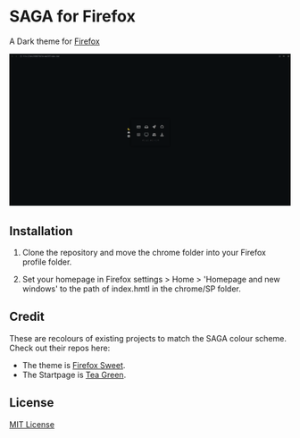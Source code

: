 # SAGA for Firefox
A Dark theme for [Firefox](https://www.mozilla.org/en-US/firefox/new/)

![Screenshot](./screenshot.png)

## Installation
1. Clone the repository and move the chrome folder into your Firefox profile folder. 

2. Set your homepage in Firefox settings > Home > 'Homepage and new windows' to the path of index.hmtl in the chrome/SP folder. 

## Credit
These are recolours of existing projects to match the SAGA colour scheme. Check out their repos here: </br>
- The theme is [Firefox Sweet](https://github.com/EliverLara/firefox-sweet-theme). </br>
- The Startpage is [Tea Green](https://github.com/sadparadiseinhell/tea-green). 

## License

[MIT License](./LICENSE)


